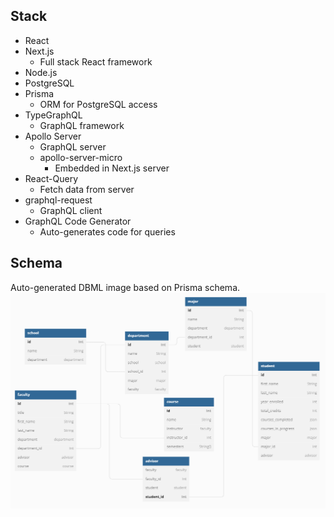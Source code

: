 ## Stack

- React
- Next.js
  - Full stack React framework
- Node.js
- PostgreSQL
- Prisma
  - ORM for PostgreSQL access
- TypeGraphQL
  - GraphQL framework
- Apollo Server
  - GraphQL server
  - apollo-server-micro
    - Embedded in Next.js server
- React-Query
  - Fetch data from server
- graphql-request
  - GraphQL client
- GraphQL Code Generator
  - Auto-generates code for queries

## Schema

Auto-generated DBML image based on Prisma schema.
![Database Schema](/dbml.PNG)
